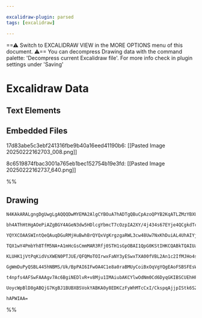 ```yaml
---

excalidraw-plugin: parsed
tags: [excalidraw]

---
```

==⚠  Switch to EXCALIDRAW VIEW in the MORE OPTIONS menu of this document. ⚠== You can decompress Drawing data with the command palette: 'Decompress current Excalidraw file'. For more info check in plugin settings under 'Saving'


# Excalidraw Data

## Text Elements
## Embedded Files
17d83abe5c3ebf241316fbe9b40a16eed41190b6: [[Pasted Image 20250222162703_008.png]]

8c6519874fbac3001a765eb1bec152754b19e3fd: [[Pasted Image 20250222162737_640.png]]

%%
## Drawing
```compressed-json
N4KAkARALgngDgUwgLgAQQQDwMYEMA2AlgCYBOuA7hADTgQBuCpAzoQPYB2KqATLZMzYBXUtiRoIACyhQ4zZAHoFAc0JRJQgEYA6bGwC2CgF7N6hbEcK4OCtptbErHALRY8RMpWdx8Q1TdIEfARcZgRmBShcZQUebQB2bQAWGjoghH0EDihmbgBtcDBQMBKIEm4IZwBRAGVcAGsAM2diAFUqgEcANQAtNgBpJIBxAFY2BBHUkshYRArCfWikflLM

bh4AThHtHgAOePiAZgBGY4AGeN3dw5HDlcgYbmcT7cOzpIA2XY/4j434s67EYje4QCgkdTcY48X7aDY/M6HTYIw53QqQSQIQjKaTcJLHXag6zKYLcM6g5hQUhseoIADCbHwbFIFSp1mYcFwgWyU1Kmlw2HqympQg4xAZTJZEgAxJoeI0eJpNLzII1CPh8DVYKSJIIPCqIJTqbSAOoQyTrClUmkILUwHXoPXlUEinEccK5NDk9EQNic7BqR5oc7e6

YQYXCOAASWIntQeQAuqDGuRMjHuBwhBrQYQxVgKrgzgaRWL3cw48Uw7NxKhDuiAL4UhAIYjrT48GGHDagxgsdhcNA8D7HHtMVicABynDEUMOHzOI0+xxOOeYABF0lAW9xGgQwqDNMIxVVgplsnHM9mfUI4MRcFvW8H4kkzscNklrhtNqHSkQOPUMyzfBQSZQVtzQXd8H3H1KXvIQ4wgRAxVzZQDTVYJ0wkY54mIa5cE0CZsEOBBNAVfETg+RoCI2

TQX1wY4PmbYh8TfM5NA+A1mHcGsCmmMAR3Rfj0STH1sGpOBAI1QpG0KStIHKCQABkTQAIUafQAA16AAfVwAAxDS2Eaeh9EkHovg4VDQWreZFmUZYfTWNBnF+Q5tA+EZvnhA430uUEg1QZ5jled4vniEEfXBYhITQf4Nm0RcuxGeckiS4dQUxbFcTQfFCR9YkHR/ARrVpCVmVZcgOA5LksigA1+UFCNRXFRlyplOUFSVND1U1bUa0NRlnRgkqEDNa

KLUHK1jVtPqKidVsXWEN0PTJUE/QFQMoTOIrwxFaNY3yESwxTXA00fVBL2An1c2IfMJHo4sj2IMsK0E6B4BrOtphksMwnA3gznfPZDiSVLRz7ThuDysNe3HDgpw4GdgxBjsPzeeJVw3YIHx3PcEAPJ6TwyWqLyA0EbzvHGnxfN8Pw+enPhA3MALQS6QLYMDzsg6DfqiKB4IqJDHEs7qMPOiBdmwDy332JIqIFN5X1wX4RhI44COwYKYUXTQ3wQQ5

GgWmDuPyQSBL445hNBMS/Uk/BpPAI6IFwOA4C1e8a0raBMUyCoiBxOqVgYQgEAoFSBSFEsWslCppWOTXsB4XBeQgbARG5KAoy3fQtWmsqpXQaVGmLkuU7T0gM6zjJw8aqP89jjrFWVIPy8r7O9J6u0HQG/UW/T2qq5zkaxpi3g+4rgfs9zm0u/6+ay/77JB4AJSWyQXtWwpU8XzPs4AeX9Tbg228e24yPTOCgPTTvVALocgVvJ/Py+akIIwax4H9

t4npfs4AFSwFAAAgv7Ac6BgiNEDlvR+v8Mju1IMAiubAKCYlwOdNm0Cd6DyqGKIBSCUEhHFlyakVBT5P30Hgkhf8PoVCjinLi1INQaS2kObQqIAS3A2BsQ44V9hBwYYyfAABNWcHw4g8F8ouY4qV4jcPvhAIwbADDcDkgwAgQgaxnDYQxc4lsSg/Qflg7Oq9mobwkHQoOwoSCv3fusL+VjiBagQBJNAEVSgOIALJsFujg/CwQuZ40saQEg9c0CqJ

UoycWpBlD8gABQjG7KgBJ1BUBXBSVokYABKA0y8EDKCzFyWhMTcCxI/CkspqAjjpIStk6SZDsjT1pAfKA/ZSZXlKCdTIuS8zBJFmEn0WQ/H/SpBo62RAXGoBGfjH0HBTo1imWtIQUA/zzNIBoupW87AACsEDYByDUWZcAvE+NmZofxuMoLTNKAKFpjA/5KPwCon0NldTpD2f2A0adKQGGoXMVmZMfSgVpAEy5IFQjAPeXch5dsHZgB+hAdC4QVH1

hAPWIAA=
```
%%